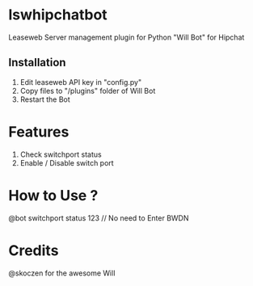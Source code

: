 # lswhipchatbot
Leaseweb Server management plugin for Python "Will Bot" for Hipchat

## Installation
1. Edit leaseweb API key in "config.py"
2. Copy files to "/plugins" folder of Will Bot
3. Restart the Bot

# Features
1. Check switchport status
2. Enable / Disable switch port

# How to Use ?
@bot switchport status 123  // No need to Enter BWDN

# Credits
@skoczen for the awesome Will 
